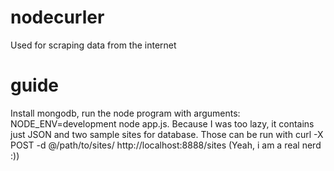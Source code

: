 # nodecurler
Used for scraping data from the internet

# guide
Install mongodb, run the node program with arguments: NODE_ENV=development node app.js. Because I was too lazy, it contains just JSON and two sample sites for database. Those can be run with curl -X POST -d @/path/to/sites/ http://localhost:8888/sites (Yeah, i am a real nerd :))
